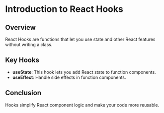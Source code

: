 # Introduction to React Hooks

## Overview
React Hooks are functions that let you use state and other React features without writing a class.

## Key Hooks
- **useState**: This hook lets you add React state to function components.
- **useEffect**: Handle side effects in function components.

## Conclusion
Hooks simplify React component logic and make your code more reusable.
